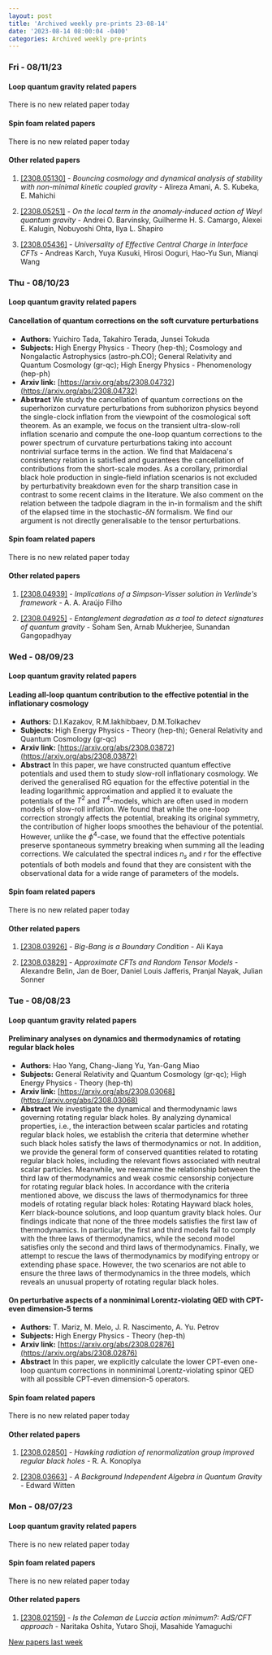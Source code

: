```yaml
---
layout: post
title: 'Archived weekly pre-prints 23-08-14'
date: '2023-08-14 08:00:04 -0400'
categories: Archived weekly pre-prints
---
```



### Fri - 08/11/23

#### Loop quantum gravity related papers

There is no new related paper today 

#### Spin foam related papers

There is no new related paper today 



#### Other related papers

1. [[2308.05130]](https://arxiv.org/abs/2308.05130) - *Bouncing cosmology and dynamical analysis of stability with non-minimal  kinetic coupled gravity* - Alireza Amani, A. S. Kubeka, E. Mahichi

1. [[2308.05251]](https://arxiv.org/abs/2308.05251) - *On the local term in the anomaly-induced action of Weyl quantum gravity* - Andrei O. Barvinsky, Guilherme H. S. Camargo, Alexei E. Kalugin, Nobuyoshi Ohta, Ilya L. Shapiro

1. [[2308.05436]](https://arxiv.org/abs/2308.05436) - *Universality of Effective Central Charge in Interface CFTs* - Andreas Karch, Yuya Kusuki, Hirosi Ooguri, Hao-Yu Sun, Mianqi Wang



### Thu - 08/10/23

#### Loop quantum gravity related papers

#### **Cancellation of quantum corrections on the soft curvature perturbations**
 - **Authors:** Yuichiro Tada, Takahiro Terada, Junsei Tokuda
 - **Subjects:** High Energy Physics - Theory (hep-th); Cosmology and Nongalactic Astrophysics (astro-ph.CO); General Relativity and Quantum Cosmology (gr-qc); High Energy Physics - Phenomenology (hep-ph)
 - **Arxiv link:** [https://arxiv.org/abs/2308.04732](https://arxiv.org/abs/2308.04732)
 - **Abstract**
 We study the cancellation of quantum corrections on the superhorizon curvature perturbations from subhorizon physics beyond the single-clock inflation from the viewpoint of the cosmological soft theorem. As an example, we focus on the transient ultra-slow-roll inflation scenario and compute the one-loop quantum corrections to the power spectrum of curvature perturbations taking into account nontrivial surface terms in the action. We find that Maldacena's consistency relation is satisfied and guarantees the cancellation of contributions from the short-scale modes. As a corollary, primordial black hole production in single-field inflation scenarios is not excluded by perturbativity breakdown even for the sharp transition case in contrast to some recent claims in the literature. We also comment on the relation between the tadpole diagram in the in-in formalism and the shift of the elapsed time in the stochastic-$\delta N$ formalism. We find our argument is not directly generalisable to the tensor perturbations. 

#### Spin foam related papers

There is no new related paper today 



#### Other related papers

1. [[2308.04939]](https://arxiv.org/abs/2308.04939) - *Implications of a Simpson-Visser solution in Verlinde's framework* - A. A. Araújo Filho

1. [[2308.04925]](https://arxiv.org/abs/2308.04925) - *Entanglement degradation as a tool to detect signatures of quantum  gravity* - Soham Sen, Arnab Mukherjee, Sunandan Gangopadhyay



### Wed - 08/09/23

#### Loop quantum gravity related papers

#### **Leading all-loop quantum contribution to the effective potential in the  inflationary cosmology**
 - **Authors:** D.I.Kazakov, R.M.Iakhibbaev, D.M.Tolkachev
 - **Subjects:** High Energy Physics - Theory (hep-th); General Relativity and Quantum Cosmology (gr-qc)
 - **Arxiv link:** [https://arxiv.org/abs/2308.03872](https://arxiv.org/abs/2308.03872)
 - **Abstract**
 In this paper, we have constructed quantum effective potentials and used them to study slow-roll inflationary cosmology. We derived the generalised RG equation for the effective potential in the leading logarithmic approximation and applied it to evaluate the potentials of the $T^2$ and $T^4$-models, which are often used in modern models of slow-roll inflation. We found that while the one-loop correction strongly affects the potential, breaking its original symmetry, the contribution of higher loops smoothes the behaviour of the potential. However, unlike the $\phi^4$-case, we found that the effective potentials preserve spontaneous symmetry breaking when summing all the leading corrections. We calculated the spectral indices $n_s$ and $r$ for the effective potentials of both models and found that they are consistent with the observational data for a wide range of parameters of the models. 

#### Spin foam related papers

There is no new related paper today 



#### Other related papers

1. [[2308.03926]](https://arxiv.org/abs/2308.03926) - *Big-Bang is a Boundary Condition* - Ali Kaya

1. [[2308.03829]](https://arxiv.org/abs/2308.03829) - *Approximate CFTs and Random Tensor Models* - Alexandre Belin, Jan de Boer, Daniel Louis Jafferis, Pranjal Nayak, Julian Sonner



### Tue - 08/08/23

#### Loop quantum gravity related papers

#### **Preliminary analyses on dynamics and thermodynamics of rotating regular  black holes**
 - **Authors:** Hao Yang, Chang-Jiang Yu, Yan-Gang Miao
 - **Subjects:** General Relativity and Quantum Cosmology (gr-qc); High Energy Physics - Theory (hep-th)
 - **Arxiv link:** [https://arxiv.org/abs/2308.03068](https://arxiv.org/abs/2308.03068)
 - **Abstract**
 We investigate the dynamical and thermodynamic laws governing rotating regular black holes. By analyzing dynamical properties, i.e., the interaction between scalar particles and rotating regular black holes, we establish the criteria that determine whether such black holes satisfy the laws of thermodynamics or not. In addition, we provide the general form of conserved quantities related to rotating regular black holes, including the relevant flows associated with neutral scalar particles. Meanwhile, we reexamine the relationship between the third law of thermodynamics and weak cosmic censorship conjecture for rotating regular black holes. In accordance with the criteria mentioned above, we discuss the laws of thermodynamics for three models of rotating regular black holes: Rotating Hayward black holes, Kerr black-bounce solutions, and loop quantum gravity black holes. Our findings indicate that none of the three models satisfies the first law of thermodynamics. In particular, the first and third models fail to comply with the three laws of thermodynamics, while the second model satisfies only the second and third laws of thermodynamics. Finally, we attempt to rescue the laws of thermodynamics by modifying entropy or extending phase space. However, the two scenarios are not able to ensure the three laws of thermodynamics in the three models, which reveals an unusual property of rotating regular black holes. 

#### **On perturbative aspects of a nonminimal Lorentz-violating QED with  CPT-even dimension-5 terms**
 - **Authors:** T. Mariz, M. Melo, J. R. Nascimento, A. Yu. Petrov
 - **Subjects:** High Energy Physics - Theory (hep-th)
 - **Arxiv link:** [https://arxiv.org/abs/2308.02876](https://arxiv.org/abs/2308.02876)
 - **Abstract**
 In this paper, we explicitly calculate the lower CPT-even one-loop quantum corrections in nonminimal Lorentz-violating spinor QED with all possible CPT-even dimension-5 operators. 

#### Spin foam related papers

There is no new related paper today 



#### Other related papers

1. [[2308.02850]](https://arxiv.org/abs/2308.02850) - *Hawking radiation of renormalization group improved regular black holes* - R. A. Konoplya

1. [[2308.03663]](https://arxiv.org/abs/2308.03663) - *A Background Independent Algebra in Quantum Gravity* - Edward Witten



### Mon - 08/07/23

#### Loop quantum gravity related papers

There is no new related paper today 

#### Spin foam related papers

There is no new related paper today 



#### Other related papers

1. [[2308.02159]](https://arxiv.org/abs/2308.02159) - *Is the Coleman de Luccia action minimum?: AdS/CFT approach* - Naritaka Oshita, Yutaro Shoji, Masahide Yamaguchi






[New papers last week]({{site.url}}/archived/weekly/pre-prints/2023/08/07/archived_weekly_papers.html)